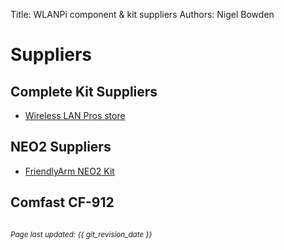 Title: WLANPi component & kit suppliers
Authors: Nigel Bowden

# Suppliers

## Complete Kit Suppliers

- [Wireless LAN Pros store][WLPC_Store]

## NEO2 Suppliers

- [FriendlyArm NEO2 Kit][NEO2]

## Comfast CF-912

<!-- Link list -->
[WLPC_Store]: http://www.wlanpros.com/product-category/store/
[NEO2]: https://www.friendlyarm.com/index.php?route=product/product&product_id=189

<small><br><i>Page last updated: {{ git_revision_date }} </i></small>
